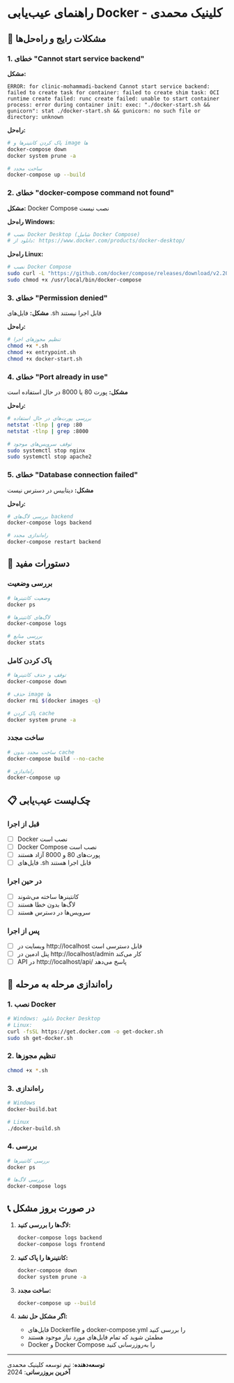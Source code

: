# راهنمای عیب‌یابی Docker - کلینیک محمدی

## 🐛 مشکلات رایج و راه‌حل‌ها

### 1. خطای "Cannot start service backend"

**مشکل:**
```
ERROR: for clinic-mohammadi-backend Cannot start service backend: failed to create task for container: failed to create shim task: OCI runtime create failed: runc create failed: unable to start container process: error during container init: exec: "./docker-start.sh && gunicorn": stat ./docker-start.sh && gunicorn: no such file or directory: unknown
```

**راه‌حل:**
```bash
# پاک کردن کانتینرها و image ها
docker-compose down
docker system prune -a

# ساخت مجدد
docker-compose up --build
```

### 2. خطای "docker-compose command not found"

**مشکل:** Docker Compose نصب نیست

**راه‌حل Windows:**
```bash
# نصب Docker Desktop (شامل Docker Compose)
# دانلود از: https://www.docker.com/products/docker-desktop/
```

**راه‌حل Linux:**
```bash
# نصب Docker Compose
sudo curl -L "https://github.com/docker/compose/releases/download/v2.20.0/docker-compose-$(uname -s)-$(uname -m)" -o /usr/local/bin/docker-compose
sudo chmod +x /usr/local/bin/docker-compose
```

### 3. خطای "Permission denied"

**مشکل:** فایل‌های .sh قابل اجرا نیستند

**راه‌حل:**
```bash
# تنظیم مجوزهای اجرا
chmod +x *.sh
chmod +x entrypoint.sh
chmod +x docker-start.sh
```

### 4. خطای "Port already in use"

**مشکل:** پورت 80 یا 8000 در حال استفاده است

**راه‌حل:**
```bash
# بررسی پورت‌های در حال استفاده
netstat -tlnp | grep :80
netstat -tlnp | grep :8000

# توقف سرویس‌های موجود
sudo systemctl stop nginx
sudo systemctl stop apache2
```

### 5. خطای "Database connection failed"

**مشکل:** دیتابیس در دسترس نیست

**راه‌حل:**
```bash
# بررسی لاگ‌های backend
docker-compose logs backend

# راه‌اندازی مجدد
docker-compose restart backend
```

## 🔧 دستورات مفید

### بررسی وضعیت
```bash
# وضعیت کانتینرها
docker ps

# لاگ‌های کانتینرها
docker-compose logs

# بررسی منابع
docker stats
```

### پاک کردن کامل
```bash
# توقف و حذف کانتینرها
docker-compose down

# حذف image ها
docker rmi $(docker images -q)

# پاک کردن cache
docker system prune -a
```

### ساخت مجدد
```bash
# ساخت مجدد بدون cache
docker-compose build --no-cache

# راه‌اندازی
docker-compose up
```

## 📋 چک‌لیست عیب‌یابی

### قبل از اجرا
- [ ] Docker نصب است
- [ ] Docker Compose نصب است
- [ ] پورت‌های 80 و 8000 آزاد هستند
- [ ] فایل‌های .sh قابل اجرا هستند

### در حین اجرا
- [ ] کانتینرها ساخته می‌شوند
- [ ] لاگ‌ها بدون خطا هستند
- [ ] سرویس‌ها در دسترس هستند

### پس از اجرا
- [ ] وبسایت در http://localhost قابل دسترسی است
- [ ] پنل ادمین در http://localhost/admin کار می‌کند
- [ ] API در http://localhost/api/ پاسخ می‌دهد

## 🚀 راه‌اندازی مرحله به مرحله

### 1. نصب Docker
```bash
# Windows: دانلود Docker Desktop
# Linux:
curl -fsSL https://get.docker.com -o get-docker.sh
sudo sh get-docker.sh
```

### 2. تنظیم مجوزها
```bash
chmod +x *.sh
```

### 3. راه‌اندازی
```bash
# Windows
docker-build.bat

# Linux
./docker-build.sh
```

### 4. بررسی
```bash
# بررسی کانتینرها
docker ps

# بررسی لاگ‌ها
docker-compose logs
```

## 📞 در صورت بروز مشکل

1. **لاگ‌ها را بررسی کنید:**
   ```bash
   docker-compose logs backend
   docker-compose logs frontend
   ```

2. **کانتینرها را پاک کنید:**
   ```bash
   docker-compose down
   docker system prune -a
   ```

3. **ساخت مجدد:**
   ```bash
   docker-compose up --build
   ```

4. **اگر مشکل حل نشد:**
   - فایل‌های Dockerfile و docker-compose.yml را بررسی کنید
   - مطمئن شوید که تمام فایل‌های مورد نیاز موجود هستند
   - Docker و Docker Compose را به‌روزرسانی کنید

---

**توسعه‌دهنده**: تیم توسعه کلینیک محمدی  
**آخرین بروزرسانی**: 2024 